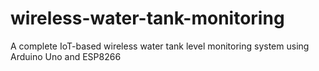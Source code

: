 # wireless-water-tank-monitoring
A complete IoT-based wireless water tank level monitoring system using Arduino Uno and ESP8266
